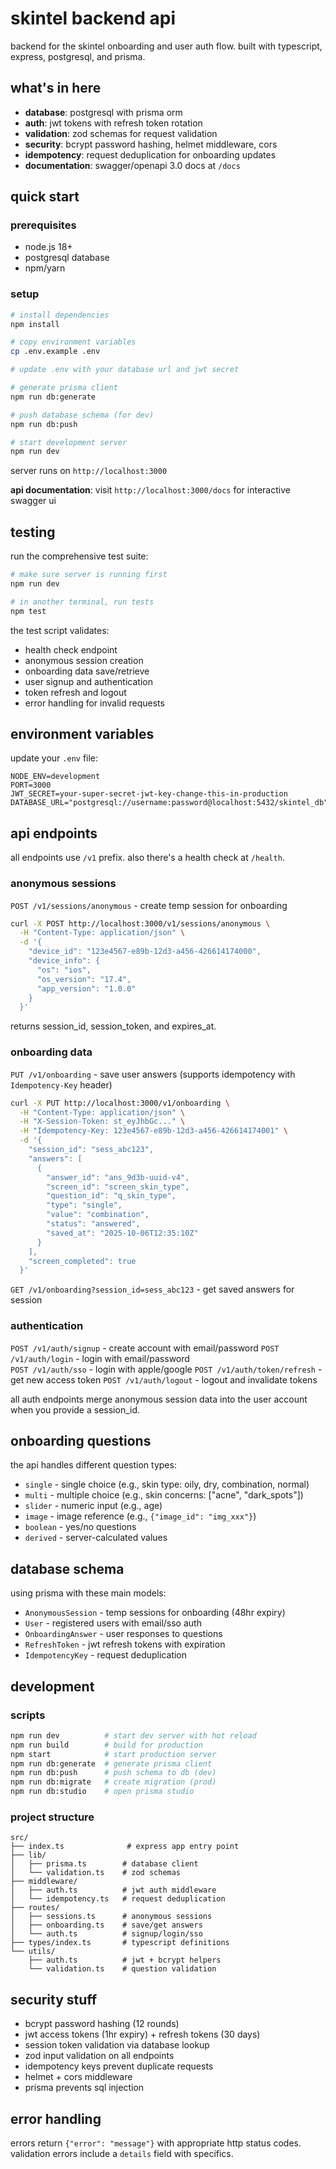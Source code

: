 # skintel backend api

backend for the skintel onboarding and user auth flow. built with typescript, express, postgresql, and prisma.

## what's in here

- **database**: postgresql with prisma orm
- **auth**: jwt tokens with refresh token rotation  
- **validation**: zod schemas for request validation
- **security**: bcrypt password hashing, helmet middleware, cors
- **idempotency**: request deduplication for onboarding updates
- **documentation**: swagger/openapi 3.0 docs at `/docs`

## quick start

### prerequisites
- node.js 18+
- postgresql database
- npm/yarn

### setup

```bash
# install dependencies
npm install

# copy environment variables
cp .env.example .env

# update .env with your database url and jwt secret

# generate prisma client
npm run db:generate

# push database schema (for dev)
npm run db:push

# start development server
npm run dev
```

server runs on `http://localhost:3000`

**api documentation**: visit `http://localhost:3000/docs` for interactive swagger ui

## testing

run the comprehensive test suite:

```bash
# make sure server is running first
npm run dev

# in another terminal, run tests
npm test
```

the test script validates:
- health check endpoint
- anonymous session creation
- onboarding data save/retrieve
- user signup and authentication
- token refresh and logout
- error handling for invalid requests

## environment variables

update your `.env` file:

```env
NODE_ENV=development
PORT=3000
JWT_SECRET=your-super-secret-jwt-key-change-this-in-production
DATABASE_URL="postgresql://username:password@localhost:5432/skintel_db"
```

## api endpoints

all endpoints use `/v1` prefix. also there's a health check at `/health`.

### anonymous sessions

`POST /v1/sessions/anonymous` - create temp session for onboarding

```bash
curl -X POST http://localhost:3000/v1/sessions/anonymous \
  -H "Content-Type: application/json" \
  -d '{
    "device_id": "123e4567-e89b-12d3-a456-426614174000",
    "device_info": {
      "os": "ios",
      "os_version": "17.4", 
      "app_version": "1.0.0"
    }
  }'
```

returns session_id, session_token, and expires_at.

### onboarding data

`PUT /v1/onboarding` - save user answers (supports idempotency with `Idempotency-Key` header)

```bash
curl -X PUT http://localhost:3000/v1/onboarding \
  -H "Content-Type: application/json" \
  -H "X-Session-Token: st_eyJhbGc..." \
  -H "Idempotency-Key: 123e4567-e89b-12d3-a456-426614174001" \
  -d '{
    "session_id": "sess_abc123",
    "answers": [
      {
        "answer_id": "ans_9d3b-uuid-v4",
        "screen_id": "screen_skin_type",
        "question_id": "q_skin_type",
        "type": "single",
        "value": "combination",
        "status": "answered",
        "saved_at": "2025-10-06T12:35:10Z"
      }
    ],
    "screen_completed": true
  }'
```

`GET /v1/onboarding?session_id=sess_abc123` - get saved answers for session

### authentication

`POST /v1/auth/signup` - create account with email/password
`POST /v1/auth/login` - login with email/password  
`POST /v1/auth/sso` - login with apple/google
`POST /v1/auth/token/refresh` - get new access token
`POST /v1/auth/logout` - logout and invalidate tokens

all auth endpoints merge anonymous session data into the user account when you provide a session_id.

## onboarding questions

the api handles different question types:

- `single` - single choice (e.g., skin type: oily, dry, combination, normal)
- `multi` - multiple choice (e.g., skin concerns: ["acne", "dark_spots"])  
- `slider` - numeric input (e.g., age)
- `image` - image reference (e.g., `{"image_id": "img_xxx"}`)
- `boolean` - yes/no questions
- `derived` - server-calculated values

## database schema

using prisma with these main models:

- `AnonymousSession` - temp sessions for onboarding (48hr expiry)
- `User` - registered users with email/sso auth
- `OnboardingAnswer` - user responses to questions
- `RefreshToken` - jwt refresh tokens with expiration
- `IdempotencyKey` - request deduplication

## development

### scripts

```bash
npm run dev          # start dev server with hot reload
npm run build        # build for production  
npm start            # start production server
npm run db:generate  # generate prisma client
npm run db:push      # push schema to db (dev)
npm run db:migrate   # create migration (prod)
npm run db:studio    # open prisma studio
```

### project structure

```
src/
├── index.ts              # express app entry point
├── lib/
│   ├── prisma.ts        # database client
│   └── validation.ts    # zod schemas
├── middleware/
│   ├── auth.ts          # jwt auth middleware
│   └── idempotency.ts   # request deduplication
├── routes/
│   ├── sessions.ts      # anonymous sessions
│   ├── onboarding.ts    # save/get answers
│   └── auth.ts          # signup/login/sso
├── types/index.ts       # typescript definitions
└── utils/
    ├── auth.ts          # jwt + bcrypt helpers
    └── validation.ts    # question validation
```

## security stuff

- bcrypt password hashing (12 rounds)
- jwt access tokens (1hr expiry) + refresh tokens (30 days)
- session token validation via database lookup
- zod input validation on all endpoints
- idempotency keys prevent duplicate requests
- helmet + cors middleware
- prisma prevents sql injection

## error handling

errors return `{"error": "message"}` with appropriate http status codes. validation errors include a `details` field with specifics.